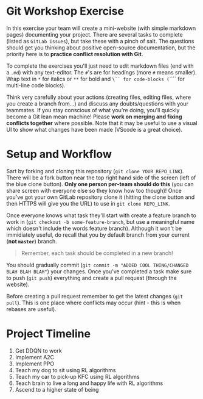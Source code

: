 # Git Workshop Exercise
In this exercise your team will create a mini-website (with simple markdown pages) documenting your project.
There are several tasks to complete (listed as `GitLab Issues`), but take these with a pinch of salt.
The questions should get you thinking about positive open-source documentation, but the priority here is to **practice conflict resolution with Git**.

To complete the exercises you'll just need to edit markdown files (end with a `.md`) with any text-editor.
The `#`'s are for headings (more `#` means smaller).
Wrap text in `*` for italics or `**` for bold and `\`` for code-blocks (`\`\`\`` for multi-line code blocks).

Think very carefully about your actions (creating files, editing files, where you create a branch from...) and discuss any doubts/questions with your teammates.
If you stay conscious of what you're doing, you'll quickly become a Git lean mean machine!
Please **work on merging and fixing conflicts together** where possible.
Note that it may be useful to use a visual UI to show what changes have been made (VScode is a great choice).

# Setup and Workflow
Sart by forking and cloning this repository (`git clone YOUR_REPO_LINK`).
There will be a fork button near the top right hand side of the screen (left of the blue clone button).
**Only one person per-team should do this** (you can share screen with everyone else so they know how too though)!
Once you've got your own GitLab repository clone it (hitting the clone button and then HTTPS will give you the URL) to use in `git clone REPO_LINK`.

Once everyone knows what task they'll start with create a feature branch to work in (`git checkout -b some-feature-branch`, but use a meaningful name which doesn't include the words feature branch).
Although it won't be immidiately useful, do recall that you by default branch from your current (**not `master`**) branch.

> Remember, each task should be completed in a new branch!

You should gradually commit (`git commit -m "ADDED COOL THING/CHANGED BLAH BLAH BLAH"`) your changes.
Once you've completed a task make sure to push (`git push`) everything and create a pull request (through the website).

Before creating a pull request remember to get the latest changes (`git pull`).
This is one place where conflicts may occur (hint - this is when rebases are useful).

# Project Timeline
1. Get DDQN to work
2. Implement A2C
3. Implement PPO
4. Teach my dog to sit using RL algorithms
5. Teach my car to pick-up KFC using RL algorithms
6. Teach brain to live a long and happy life with RL algorithms
7. Ascend to a higher state of being